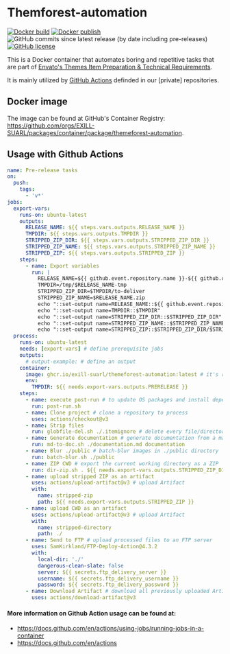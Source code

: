 # Themforest-automation

[![Docker build](https://github.com/EXILL-SUARL/themeforest-automation/actions/workflows/docker-build.yml/badge.svg)](https://github.com/EXILL-SUARL/themeforest-automation/actions) [![Docker publish](https://github.com/EXILL-SUARL/themeforest-automation/actions/workflows/docker-publish.yml/badge.svg)](https://github.com/EXILL-SUARL/themeforest-automation/actions) ![GitHub commits since latest release (by date including pre-releases)](https://img.shields.io/github/commits-since/EXILL-SUARL/themeforest-automation/latest?include_prereleases) [![GitHub license](https://img.shields.io/github/license/EXILL-SUARL/themeforest-automation)](https://github.com/EXILL-SUARL/themeforest-automation/blob/master/LICENSE)

This is a Docker container that automates boring and repetitive tasks that are part of [Envato's Themes Item Preparation & Technical Requirements](https://help.author.envato.com/hc/en-us/articles/360000470826-Themes-Item-Preparation-Technical-Requirements).

It is mainly utilized by [GitHub Actions](https://docs.github.com/en/actions) definded in our [private] repositories.

## Docker image

The image can be found at GitHub's Container Registry: https://github.com/orgs/EXILL-SUARL/packages/container/package/themeforest-automation.

## Usage with Github Actions

```yaml
name: Pre-release tasks
on:
  push:
    tags:
      - 'v*'
jobs:
  export-vars:
    runs-on: ubuntu-latest
    outputs:
      RELEASE_NAME: ${{ steps.vars.outputs.RELEASE_NAME }}
      TMPDIR: ${{ steps.vars.outputs.TMPDIR }}
      STRIPPED_ZIP_DIR: ${{ steps.vars.outputs.STRIPPED_ZIP_DIR }}
      STRIPPED_ZIP_NAME: ${{ steps.vars.outputs.STRIPPED_ZIP_NAME }}
      STRIPPED_ZIP: ${{ steps.vars.outputs.STRIPPED_ZIP }}
    steps:
      - name: Export variables
        run: |
          RELEASE_NAME=${{ github.event.repository.name }}-${{ github.ref_name }}
          TMPDIR=/tmp/$RELEASE_NAME-tmp
          STRIPPED_ZIP_DIR=$TMPDIR/to-deliver
          STRIPPED_ZIP_NAME=$RELEASE_NAME.zip
          echo "::set-output name=RELEASE_NAME::${{ github.event.repository.name }}-${{ github.ref_name }}"
          echo "::set-output name=TMPDIR::$TMPDIR"
          echo "::set-output name=STRIPPED_ZIP_DIR::$STRIPPED_ZIP_DIR"
          echo "::set-output name=STRIPPED_ZIP_NAME::$STRIPPED_ZIP_NAME"
          echo "::set-output name=STRIPPED_ZIP::$STRIPPED_ZIP_DIR/$STRIPPED_ZIP_NAME"
  process:
    runs-on: ubuntu-latest
    needs: [export-vars] # define prerequisite jobs
    outputs:
      # output-example: # define an output
    container:
      image: ghcr.io/exill-suarl/themeforest-automation:latest # it's recommended to use SemVer tags to avoid breaking changes
      env:
        TMPDIR: ${{ needs.export-vars.outputs.PRERELEASE }}
    steps:
      - name: execute post-run # to update OS packages and install dependencies.
        run: post-run.sh
      - name: Clone project # clone a repository to process
        uses: actions/checkout@v3
      - name: Strip files
        run: globfile-del.sh ./.itemignore # delete every file/directory that match the defined glob paths in .itemignore
      - name: Generate documentation # generate documentation from a markdown file
        run: md-to-doc.sh ./documentation.md documentation
      - name: Blur ./public # batch-blur images in ./public directory
        run: batch-blur.sh ./public
      - name: ZIP CWD # export the current working directory as a ZIP
        run: dir-zip.sh . ${{ needs.export-vars.outputs.STRIPPED_ZIP_DIR }} ${{ needs.export-vars.outputs.STRIPPED_ZIP_NAME }}
      - name: upload stripped ZIP as an artifact
        uses: actions/upload-artifact@v3 # upload Artifact
        with:
          name: stripped-zip
          path: ${{ needs.export-vars.outputs.STRIPPED_ZIP }}
      - name: upload CWD as an artifact
        uses: actions/upload-artifact@v3 # upload Artifact
        with:
          name: stripped-directory
          path: ./
      - name: Send to FTP # upload processed files to an FTP server
        uses: SamKirkland/FTP-Deploy-Action@4.3.2
        with:
          local-dir: './'
          dangerous-clean-slate: false
          server: ${{ secrets.ftp_delivery_server }}
          username: ${{ secrets.ftp_delivery_username }}
          password: ${{ secrets.ftp_delivery_password }}
      - name: Download Artifact # download all previously uploaded Artifacts
        uses: actions/download-artifact@v3
```

#### More information on Github Action usage can be found at:

- https://docs.github.com/en/actions/using-jobs/running-jobs-in-a-container
- https://docs.github.com/en/actions
